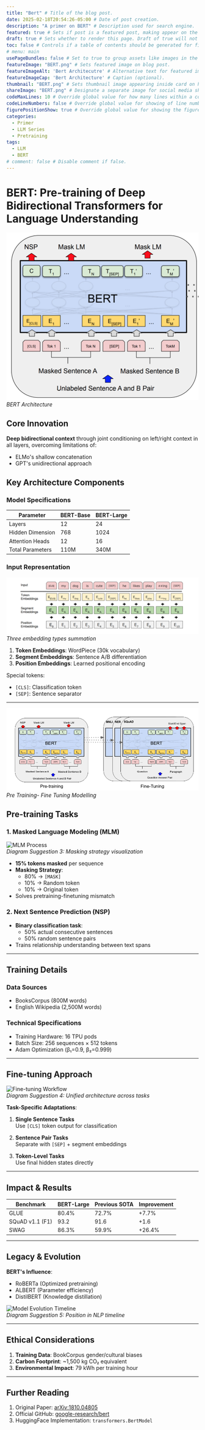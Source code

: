 ```yaml
---
title: "Bert" # Title of the blog post.
date: 2025-02-18T20:54:26-05:00 # Date of post creation.
description: "A primer on BERT" # Description used for search engine.
featured: true # Sets if post is a featured post, making appear on the home page side bar.
draft: true # Sets whether to render this page. Draft of true will not be rendered.
toc: false # Controls if a table of contents should be generated for first-level links automatically.
# menu: main
usePageBundles: false # Set to true to group assets like images in the same folder as this post.
featureImage: "BERT.png" # Sets featured image on blog post.
featureImageAlt: 'Bert Architecutre' # Alternative text for featured image.
featureImageCap: 'Bert Architecture' # Caption (optional).
thumbnail: "BERT.png" # Sets thumbnail image appearing inside card on homepage.
shareImage: "BERT.png" # Designate a separate image for social media sharing.
codeMaxLines: 10 # Override global value for how many lines within a code block before auto-collapsing.
codeLineNumbers: false # Override global value for showing of line numbers within code block.
figurePositionShow: true # Override global value for showing the figure label.
categories:
  - Primer
  - LLM Series
  - Pretraining
tags:
  - LLM 
  - BERT
# comment: false # Disable comment if false.
---
```


# BERT: Pre-training of Deep Bidirectional Transformers for Language Understanding

![BERT Architecture Diagram](BERT.png)  
*BERT Architecture*

## Core Innovation
**Deep bidirectional context** through joint conditioning on left/right context in all layers, overcoming limitations of:
- ELMo's shallow concatenation
- GPT's unidirectional approach

## Key Architecture Components
### Model Specifications
| Parameter        | BERT-Base | BERT-Large |
|------------------|-----------|------------|
| Layers           | 12        | 24         |
| Hidden Dimension | 768       | 1024       |
| Attention Heads  | 12        | 16         |
| Total Parameters | 110M      | 340M       |

### Input Representation
![Input Embeddings Diagram](Bert_embedding.png)  
*Three embedding types summation*

1. **Token Embeddings**: WordPiece (30k vocabulary)
2. **Segment Embeddings**: Sentence A/B differentiation
3. **Position Embeddings**: Learned positional encoding

Special tokens:
- `[CLS]`: Classification token
- `[SEP]`: Sentence separator

---


![Pre training- Fine Tuning](Bert_Full.png)  
*Pre Training- Fine Tuning Modelling*


## Pre-training Tasks

### 1. Masked Language Modeling (MLM)
![MLM Process](https://via.placeholder.com/600x300?text=Masked+Token+Predictions)  
*Diagram Suggestion 3: Masking strategy visualization*

- **15% tokens masked** per sequence
- **Masking Strategy**:
  - 80% → `[MASK]`
  - 10% → Random token
  - 10% → Original token
- Solves pretraining-finetuning mismatch

### 2. Next Sentence Prediction (NSP)
- **Binary classification task**:
  - 50% actual consecutive sentences
  - 50% random sentence pairs
- Trains relationship understanding between text spans

---

## Training Details
### Data Sources
- BooksCorpus (800M words)
- English Wikipedia (2,500M words)

### Technical Specifications
- Training Hardware: 16 TPU pods
- Batch Size: 256 sequences × 512 tokens
- Adam Optimization (β₁=0.9, β₂=0.999)

---

## Fine-tuning Approach
![Fine-tuning Workflow](https://via.placeholder.com/800x400?text=Task-Specific+Heads)  
*Diagram Suggestion 4: Unified architecture across tasks*

**Task-Specific Adaptations**:
1. **Single Sentence Tasks**  
   Use `[CLS]` token output for classification

2. **Sentence Pair Tasks**  
   Separate with `[SEP]` + segment embeddings

3. **Token-Level Tasks**  
   Use final hidden states directly

---

## Impact & Results
| Benchmark        | BERT-Large | Previous SOTA | Improvement |
|------------------|------------|---------------|-------------|
| GLUE             | 80.4%      | 72.7%         | +7.7%       |
| SQuAD v1.1 (F1)  | 93.2       | 91.6          | +1.6        |
| SWAG             | 86.3%      | 59.9%         | +26.4%      |

---

## Legacy & Evolution
**BERT's Influence**:
- RoBERTa (Optimized pretraining)
- ALBERT (Parameter efficiency)
- DistilBERT (Knowledge distillation)

![Model Evolution Timeline](https://via.placeholder.com/800x200?text=ELMo→GPT→BERT→Modern+LLMs)  
*Diagram Suggestion 5: Position in NLP timeline*

---

## Ethical Considerations
1. **Training Data**: BookCorpus gender/cultural biases
2. **Carbon Footprint**: ~1,500 kg CO₂ equivalent
3. **Environmental Impact**: 79 kWh per training hour

---

## Further Reading
1. Original Paper: [arXiv:1810.04805](https://arxiv.org/abs/1810.04805)
2. Official GitHub: [google-research/bert](https://github.com/google-research/bert)
3. HuggingFace Implementation: `transformers.BertModel`
